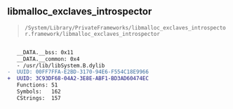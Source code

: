 ## libmalloc_exclaves_introspector

> `/System/Library/PrivateFrameworks/libmalloc_exclaves_introspector.framework/libmalloc_exclaves_introspector`

```diff

   __DATA.__bss: 0x11
   __DATA.__common: 0x4
   - /usr/lib/libSystem.B.dylib
-  UUID: 00FF7FFA-E2BD-3170-94E6-F554C18E9966
+  UUID: 3C93DF68-04A2-3E8E-ABF1-BD3AD60474EC
   Functions: 51
   Symbols:   162
   CStrings:  157

```
